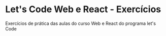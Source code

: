 # Let's Code Web e React - Exercícios


Exercícios de prática das aulas do curso Web e React do programa let's Code
